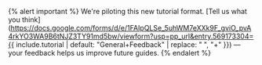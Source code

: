 {% alert important %}
We're piloting this new tutorial format. [Tell us what you think](https://docs.google.com/forms/d/e/1FAIpQLSe_5uhWM7eXXk9F_gviO_pvA4rkYO3WA9B6tNJZ3TY91md5bw/viewform?usp=pp_url&entry.569173304={{ include.tutorial | default: "General+Feedback" | replace: " ", "+" }}) — your feedback helps us improve future guides.
{% endalert %}